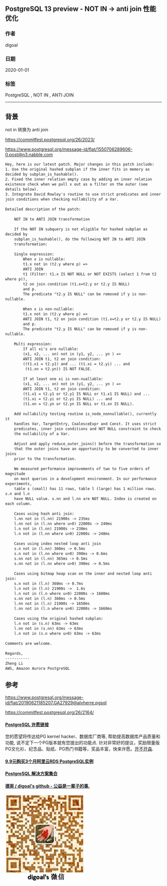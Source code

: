 ## PostgreSQL 13 preview - NOT IN -> anti join 性能优化  
                                                                                                                   
### 作者                                                                          
digoal                                                                                                                   
                                                                                                                   
### 日期                                                                                                                   
2020-01-01                                                                                                                
                                                                                                                   
### 标签                                                                                                                   
PostgreSQL , NOT IN , ANTI JOIN   
                                                                                                                   
----                                                                                                                   
                                                                                                                   
## 背景         
not in 转换为 anti join  
  
https://commitfest.postgresql.org/26/2023/  
  
https://www.postgresql.org/message-id/flat/1550706289606-0.post@n3.nabble.com  
  
```  
Hey, here is our latest patch. Major changes in this patch include:  
1. Use the original hashed subplan if the inner fits in memory as decided by subplan_is_hashable().  
2. Fixed the inner relation empty case by adding an inner relation existence check when we pull x out as a filter on the outer (see details below).  
3. Integrate David Rowley's routine to use strict predicates and inner join conditions when checking nullability of a Var.  
  
Detailed description of the patch:  
  
    NOT IN to ANTI JOIN transformation  
      
    If the NOT IN subquery is not eligible for hashed subplan as decided by  
    subplan_is_hashable(), do the following NOT IN to ANTI JOIN  
    transformation:  
      
    Single expression:  
        When x is nullable:  
        t1.x not in (t2.y where p) =>  
        ANTI JOIN  
        t1 (Filter: t1.x IS NOT NULL or NOT EXISTS (select 1 from t2 where p)),  
        t2 on join condition (t1.x=t2.y or t2.y IS NULL)  
        and p.  
        The predicate "t2.y IS NULL" can be removed if y is non-nullable.  
      
        When x is non-nullable:  
        t1.x not in (t2.y where p) =>  
        ANTI JOIN t1, t2 on join condition (t1.x=t2.y or t2.y IS NULL)  
        and p.  
        The predicate "t2.y IS NULL" can be removed if y is non-nullable.  
      
    Multi expression:  
        If all xi's are nullable:  
        (x1, x2, ... xn) not in (y1, y2, ... yn ) =>  
        ANTI JOIN t1, t2 on join condition:  
        ((t1.x1 = t2.y1) and ... (t1.xi = t2.yi) ... and  
         (t1.xn = t2.yn)) IS NOT FALSE.  
      
        If at least one xi is non-nuallable:  
        (x1, x2, ... xn) not in (y1, y2, ... yn ) =>  
        ANTI JOIN t1, t2 on join condition:  
        (t1.x1 = t2.y1 or t2.y1 IS NULL or t1.x1 IS NULL) and ...  
        (t1.xi = t2.yi or t2.yi IS NULL) ... and  
        (t1.xn = t2.yn or t2.yn IS NULL or t1.xn IS NULL).  
      
    Add nullability testing routine is_node_nonnullable(), currently it  
    handles Var, TargetEntry, CoalesceExpr and Const. It uses strict  
    predicates, inner join conditions and NOT NULL constraint to check  
    the nullability of a Var.  
      
    Adjust and apply reduce_outer_joins() before the transformation so  
    that the outer joins have an opportunity to be converted to inner joins  
    prior to the transformation.  
      
    We measured performance improvements of two to five orders of magnitude  
    on most queries in a development environment. In our performance experiments,  
    table s (small) has 11 rows, table l (large) has 1 million rows. s.n and l.n  
    have NULL value. s.nn and l.nn are NOT NULL. Index is created on each column.  
      
    Cases using hash anti join:  
    l.nn not in (l.nn) 21900s -> 235ms  
    l.nn not in (l.nn where u>0) 22000s -> 240ms  
    l.n not in (l.nn) 21900s -> 238ms  
    l.n not in (l.nn where u>0) 22000s -> 248ms  
      
    Cases using index nested loop anti join  
    s.n not in (l.nn) 360ms -> 0.5ms  
    s.n not in (l.nn where u>0) 390ms -> 0.6ms  
    s.nn not in (l.nn) 365ms -> 0.5ms  
    s.nn not in (l.nn where u>0) 390ms -> 0.5ms  
      
    Cases using bitmap heap scan on the inner and nested loop anti join:  
    s.n not in (l.n) 360ms -> 0.7ms  
    l.n not in (l.n) 21900s ->  1.6s  
    l.n not in (l.n where u>0) 22000s -> 1680ms  
    s.nn not in (l.n) 360ms -> 0.5ms  
    l.nn not in (l.n) 21900s -> 1650ms  
    l.nn not in (l.n where u>0) 22000s -> 1660ms  
      
    Cases using the original hashed subplan:  
    l.n not in (s.n) 63ms -> 63ms  
    l.nn not in (s.nn) 63ms -> 63ms  
    l.n not in (s.n where u>0) 63ms -> 63ms  
  
Comments are welcome.  
  
Regards,  
-----------  
Zheng Li  
AWS, Amazon Aurora PostgreSQL  
```  
      
## 参考      
https://www.postgresql.org/message-id/flat/20190621185207.GA27929@alvherre.pgsql    
    
https://commitfest.postgresql.org/26/2164/    
  
    
  
  
  
  
  
  
  
  
  
  
  
  
  
  
  
  
  
  
  
  
  
  
  
  
  
  
  
  
  
  
  
  
  
  
  
  
  
  
  
  
  
  
  
  
  
  
  
  
  
  
  
  
  
#### [PostgreSQL 许愿链接](https://github.com/digoal/blog/issues/76 "269ac3d1c492e938c0191101c7238216")
您的愿望将传达给PG kernel hacker、数据库厂商等, 帮助提高数据库产品质量和功能, 说不定下一个PG版本就有您提出的功能点. 针对非常好的提议，奖励限量版PG文化衫、纪念品、贴纸、PG热门书籍等，奖品丰富，快来许愿。[开不开森](https://github.com/digoal/blog/issues/76 "269ac3d1c492e938c0191101c7238216").  
  
  
#### [9.9元购买3个月阿里云RDS PostgreSQL实例](https://www.aliyun.com/database/postgresqlactivity "57258f76c37864c6e6d23383d05714ea")
  
  
#### [PostgreSQL 解决方案集合](https://yq.aliyun.com/topic/118 "40cff096e9ed7122c512b35d8561d9c8")
  
  
#### [德哥 / digoal's github - 公益是一辈子的事.](https://github.com/digoal/blog/blob/master/README.md "22709685feb7cab07d30f30387f0a9ae")
  
  
![digoal's wechat](../pic/digoal_weixin.jpg "f7ad92eeba24523fd47a6e1a0e691b59")
  
